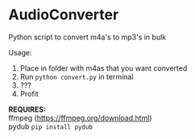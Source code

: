 
# AudioConverter
Python script to convert m4a's to mp3's in bulk

Usage:

 1. Place in folder with m4as that you want converted 
 2. Run `python convert.py` in terminal
 3. ??? 
 4. Profit

**REQUIRES:**  
ffmpeg (https://ffmpeg.org/download.html)  
pydub `pip install pydub`
